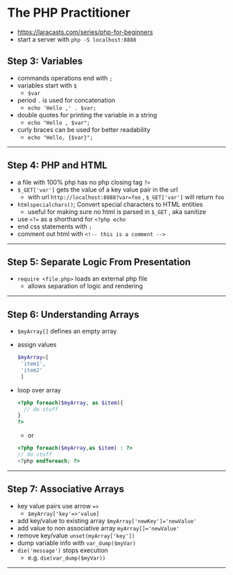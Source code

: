 # The PHP Practitioner

- <https://laracasts.com/series/php-for-beginners>
- start a server with `php -S localhost:8888`

## Step 3: Variables

- commands operations end with `;`
- variables start with `$`
  - `$var`
- period `.` is used for concatenation
  - `echo 'Hello ,' . $var;`
- double quotes for printing the variable in a string
  - `echo "Hello , $var";`
- curly braces can be used for better readability
  - `echo "Hello, {$var}";`

---

## Step 4: PHP and HTML

- a file with 100% php has no php closing tag `?>`
- `$_GET['var']` gets the value of a key value pair in the url
  - with url `http://localhost:8888?var=foo` , `$_GET['var']` will return `foo`
- `htmlspecialchars()`; Convert special characters to HTML entities
  - useful for making sure no html is parsed in `$_GET` , aka sanitize
- use `<?=` as a shorthand for `<?php echo`
- end css statements with `;`
- comment out html with `<!-- this is a comment -->`

---

## Step 5: Separate Logic From Presentation

- `require <file.php>` loads an external php file
  - allows separation of logic and rendering

---

## Step 6: Understanding Arrays

- `$myArray[]` defines an empty array
- assign values  

  ```php
  $myArray=[  
   'item1',
   'item2'
   ]
   ```

- loop over array

  ```php
  <?php foreach($myArray, as $item){
    // do stuff 
  }
  ?>
  ```

  - or

  ```php
  <?php foreach($myArray,as $item) : ?>
  // do stuff
  <?php endforeach; ?>
  ```

---

## Step 7: Associative Arrays

- key value pairs use arrow `=>`
  - `$myArray['key'=>'value]`
- add key/value to existing array `$myArray['newKey']='newValue'`
- add value to non associative array `myArray[]='newValue'`
- remove key/value `unset(myArray['key'])`
- dump variable info with `var_dump($myVar)`
- `die('message')` stops execution
  - e.g. `die(var_dump($myVar))`
  
---
